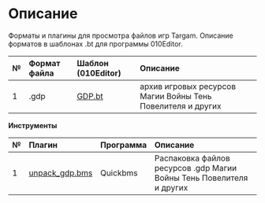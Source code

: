 # Описание

Форматы и плагины для просмотра файлов игр Targam. Описание форматов в шаблонах .bt для программы 010Editor.

 № | Формат файла       | Шаблон (010Editor)     |    Описание |
| :--- | :--------- | :----------- | :---------- |
| 1 | .gdp        | [GDP.bt](https://github.com/AlexKimov/targem-file-formats/blob/master/formats/010editor/NRM.bt)  |   архив игровых ресурсов Магии Войны Тень Повелителя и других |

**Инструменты**

| № | Плагин       | Программа | Описание |  
| :--- | :--------- | :----------- | :---- | 
| 1 | [unpack_gdp.bms](https://github.com/AlexKimov/targem-file-formats/blob/master/scripts/quickbms/unpack_gdp.bms) | Quickbms | Распаковка файлов ресурсов .gdp Магии Войны Тень Повелителя и других |